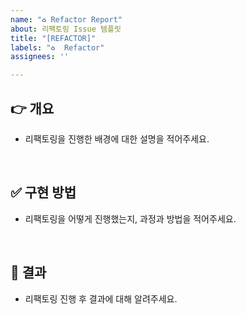 ```yaml
---
name: "♻️ Refactor Report"
about: 리팩토링 Issue 템플릿
title: "[REFACTOR]"
labels: "♻️  Refactor"
assignees: ''

---
```


## 👉 개요
- 리팩토링을 진행한 배경에 대한 설명을 적어주세요.
<br>

## ✅ 구현 방법
- 리팩토링을 어떻게 진행했는지, 과정과 방법을 적어주세요.
<br>

## 🎯 결과
- 리팩토링 진행 후 결과에 대해 알려주세요.
<br>
